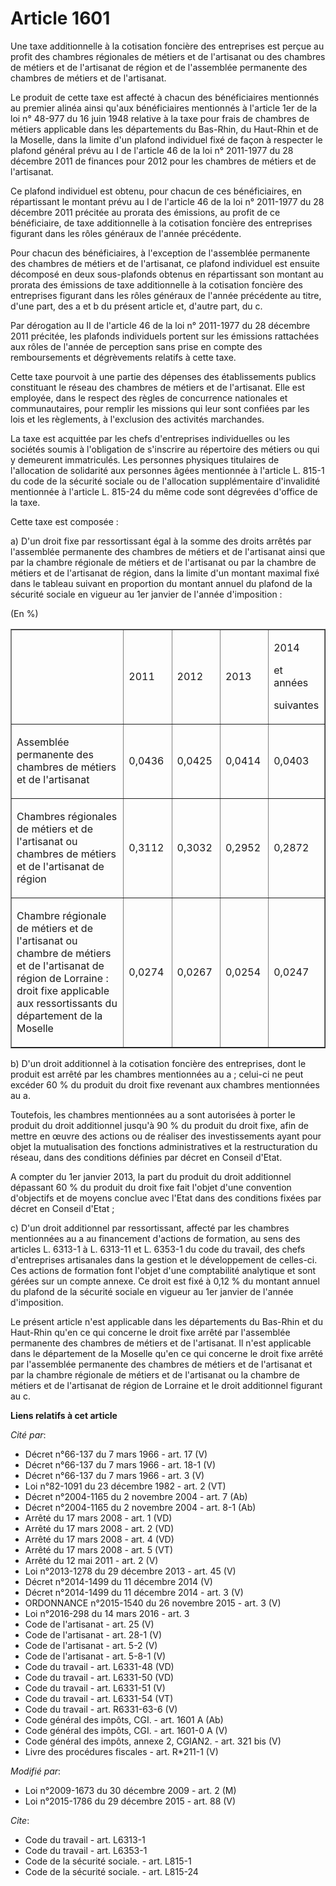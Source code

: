 # Article 1601

Une taxe additionnelle à la cotisation foncière des entreprises est perçue au profit des chambres régionales de métiers et de
l'artisanat ou des chambres de métiers et de l'artisanat de région et de l'assemblée permanente des chambres de métiers et de
l'artisanat. 

Le produit de cette taxe est affecté à chacun des bénéficiaires mentionnés au premier alinéa ainsi qu'aux bénéficiaires
mentionnés à l'article 1er de la loi n° 48-977 du 16 juin 1948 relative à la taxe pour frais de chambres de métiers
applicable dans les départements du Bas-Rhin, du Haut-Rhin et de la Moselle, dans la limite d'un plafond individuel fixé de
façon à respecter le plafond général prévu au I de l'article 46 de la loi n° 2011-1977 du 28 décembre 2011 de finances pour
2012 pour les chambres de métiers et de l'artisanat. 

Ce plafond individuel est obtenu, pour chacun de ces bénéficiaires, en répartissant le montant prévu au I de l'article 46 de
la loi n° 2011-1977 du 28 décembre 2011 précitée au prorata des émissions, au profit de ce bénéficiaire, de taxe
additionnelle à la cotisation foncière des entreprises figurant dans les rôles généraux de l'année précédente. 

Pour chacun des bénéficiaires, à l'exception de l'assemblée permanente des chambres de métiers et de l'artisanat, ce plafond
individuel est ensuite décomposé en deux sous-plafonds obtenus en répartissant son montant au prorata des émissions de taxe
additionnelle à la cotisation foncière des entreprises figurant dans les rôles généraux de l'année précédente au titre, d'une
part, des a et b du présent article et, d'autre part, du c. 

Par dérogation au II de l'article 46 de la loi n° 2011-1977 du 28 décembre 2011 précitée, les plafonds individuels portent
sur les émissions rattachées aux rôles de l'année de perception sans prise en compte des remboursements et dégrèvements
relatifs à cette taxe. 

Cette taxe pourvoit à une partie des dépenses des établissements publics constituant le réseau des chambres de métiers et de
l'artisanat. Elle est employée, dans le respect des règles de concurrence nationales et communautaires, pour remplir les
missions qui leur sont confiées par les lois et les règlements, à l'exclusion des activités marchandes. 

La taxe est acquittée par les chefs d'entreprises individuelles ou les sociétés soumis à l'obligation de s'inscrire au
répertoire des métiers ou qui y demeurent immatriculés. Les personnes physiques titulaires de l'allocation de solidarité aux
personnes âgées mentionnée à l'article L. 815-1 du code de la sécurité sociale ou de l'allocation supplémentaire d'invalidité
mentionnée à l'article L. 815-24 du même code sont dégrevées d'office de la taxe. 

Cette taxe est composée : 

a) D'un droit fixe par ressortissant égal à la somme des droits arrêtés par l'assemblée permanente des chambres de métiers et
de l'artisanat ainsi que par la chambre régionale de métiers et de l'artisanat ou par la chambre de métiers et de l'artisanat
de région, dans la limite d'un montant maximal fixé dans le tableau suivant en proportion du montant annuel du plafond de la
sécurité sociale en vigueur au 1er janvier de l'année d'imposition : 

(En %) 

<table width="680" align="center" cellpadding="0" border="1">
  <tbody>
    <tr>
      <td width="378">
      </td><td width="76">

2011 

</td>
      <td width="76">

2012 

</td>
      <td width="76">

2013 

</td>
      <td width="76">

2014 

et années 

suivantes 

</td>
    </tr>
    <tr>
      <td width="378">

Assemblée permanente des chambres de métiers et de l'artisanat 

</td>
      <td width="76">

0,0436 

</td>
      <td width="76">

0,0425 

</td>
      <td width="76">

0,0414 

</td>
      <td width="76">

0,0403 

</td>
    </tr>
    <tr>
      <td width="378">

Chambres régionales de métiers et de l'artisanat ou chambres de métiers et de l'artisanat de région 

</td>
      <td width="76">

0,3112 

</td>
      <td width="76">

0,3032 

</td>
      <td width="76">

0,2952 

</td>
      <td width="76">

0,2872 

</td>
    </tr>
    <tr>
      <td width="378">

Chambre régionale de métiers et de l'artisanat ou chambre de métiers et de l'artisanat de région de Lorraine : droit fixe
applicable aux ressortissants du département de la Moselle 

</td>
      <td width="76">

0,0274 

</td>
      <td width="76">

0,0267 

</td>
      <td width="76">

0,0254 

</td>
      <td width="76">

0,0247 

</td>
    </tr>
  </tbody>
</table>

b) D'un droit additionnel à la cotisation foncière des entreprises, dont le produit est arrêté par les chambres mentionnées
au a ; celui-ci ne peut excéder 60 % du produit du droit fixe revenant aux chambres mentionnées au a. 

Toutefois, les chambres mentionnées au a sont autorisées à porter le produit du droit additionnel jusqu'à 90 % du produit du
droit fixe, afin de mettre en œuvre des actions ou de réaliser des investissements ayant pour objet la mutualisation des
fonctions administratives et la restructuration du réseau, dans des conditions définies par décret en Conseil d'Etat. 

A compter du 1er janvier 2013, la part du produit du droit additionnel dépassant 60 % du produit du droit fixe fait l'objet
d'une convention d'objectifs et de moyens conclue avec l'Etat dans des conditions fixées par décret en Conseil d'Etat ; 

c) D'un droit additionnel par ressortissant, affecté par les chambres mentionnées au a au financement d'actions de formation,
au sens des articles L. 6313-1 à L. 6313-11 et L. 6353-1 du code du travail, des chefs d'entreprises artisanales dans la
gestion et le développement de celles-ci. Ces actions de formation font l'objet d'une comptabilité analytique et sont gérées
sur un compte annexe. Ce droit est fixé à 0,12 % du montant annuel du plafond de la sécurité sociale en vigueur au 1er
janvier de l'année d'imposition. 

Le présent article n'est applicable dans les départements du Bas-Rhin et du Haut-Rhin qu'en ce qui concerne le droit fixe
arrêté par l'assemblée permanente des chambres de métiers et de l'artisanat. Il n'est applicable dans le département de la
Moselle qu'en ce qui concerne le droit fixe arrêté par l'assemblée permanente des chambres de métiers et de l'artisanat et
par la chambre régionale de métiers et de l'artisanat ou la chambre de métiers et de l'artisanat de région de Lorraine et le
droit additionnel figurant au c.

**Liens relatifs à cet article**

_Cité par_:

  - Décret n°66-137 du 7 mars 1966 - art. 17 (V)
  - Décret n°66-137 du 7 mars 1966 - art. 18-1 (V)
  - Décret n°66-137 du 7 mars 1966 - art. 3 (V)
  - Loi n°82-1091 du 23 décembre 1982 - art. 2 (VT)
  - Décret n°2004-1165 du 2 novembre 2004 - art. 7 (Ab)
  - Décret n°2004-1165 du 2 novembre 2004 - art. 8-1 (Ab)
  - Arrêté du 17 mars 2008 - art. 1 (VD)
  - Arrêté du 17 mars 2008 - art. 2 (VD)
  - Arrêté du 17 mars 2008 - art. 4 (VD)
  - Arrêté du 17 mars 2008 - art. 5 (VT)
  - Arrêté du 12 mai 2011 - art. 2 (V)
  - Loi n°2013-1278 du 29 décembre 2013 - art. 45 (V)
  - Décret n°2014-1499 du 11 décembre 2014 (V)
  - Décret n°2014-1499 du 11 décembre 2014 - art. 3 (V)
  - ORDONNANCE n°2015-1540 du 26 novembre 2015 - art. 3 (V)
  - Loi n°2016-298 du 14 mars 2016 - art. 3
  - Code de l'artisanat - art. 25 (V)
  - Code de l'artisanat - art. 28-1 (V)
  - Code de l'artisanat - art. 5-2 (V)
  - Code de l'artisanat - art. 5-8-1 (V)
  - Code du travail - art. L6331-48 (VD)
  - Code du travail - art. L6331-50 (VD)
  - Code du travail - art. L6331-51 (V)
  - Code du travail - art. L6331-54 (VT)
  - Code du travail - art. R6331-63-6 (V)
  - Code général des impôts, CGI. - art. 1601 A (Ab)
  - Code général des impôts, CGI. - art. 1601-0 A (V)
  - Code général des impôts, annexe 2, CGIAN2. - art. 321 bis (V)
  - Livre des procédures fiscales - art. R*211-1 (V)

_Modifié par_:

  - Loi n°2009-1673 du 30 décembre 2009 - art. 2 (M)
  - Loi n°2015-1786 du 29 décembre 2015 - art. 88 (V)

_Cite_:

  - Code du travail - art. L6313-1
  - Code du travail - art. L6353-1
  - Code de la sécurité sociale. - art. L815-1
  - Code de la sécurité sociale. - art. L815-24
